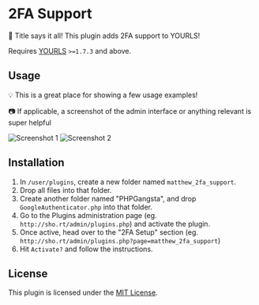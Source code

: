 # 2FA Support 
:rocket: Title says it all! This plugin adds 2FA support to YOURLS!

Requires [YOURLS](https://yourls.org) `>=1.7.3` and above.

## Usage

:bulb: This is a great place for showing a few usage examples!

:camera: If applicable, a screenshot of the admin interface or anything relevant is super helpful

![Screenshot 1](https://ghostcdn-s3.s3.us-east-1.amazonaws.com/screenshot01.png?response-content-disposition=inline&X-Amz-Security-Token=IQoJb3JpZ2luX2VjEDsaCXVzLWVhc3QtMSJHMEUCIHsgyS8HGcs0bRV9dsyzXyXYFzrgHgCoFRFzo8X23xROAiEAx8G7kiKbzysI4gnD3T4%2FCpi8p%2BrYkDe%2BB7fy%2Bq7tQlcq8QIIhP%2F%2F%2F%2F%2F%2F%2F%2F%2F%2FARAAGgw1ODE4MjI1MjQwODQiDLgde%2BS39SH9pNB%2BsyrFAgo1yevEo1kMfoAmP0J3qbOgg%2B3KhQgBTHyagBsOhRdURw8LwRsjOzrOABO3%2BfoyivlshVtbxdDVhlHbWMeo8f%2FTfSoq7RLaivCavVUab%2BrbPP%2B8mWzqhgqP1u5Y2LfWQZNqd9aEQrmP8oGutw70yyBqzC2Br4gy6NC3bkhO2sesDKem2lGIG%2BEhDcrMrTvdyckJugJL3pko%2BSyACNIrQ18rmWYuxm4uSX1%2FMjB7v2vowc80HTAO3MnqtNP0l%2Bg4kzJOi5iZ6nMm%2Fvdc8tm4h%2FlhfUXRMYtZ4raArlY85%2F3qJ0t8Cn82uCWy5QmsC3ofrOhp8flqNHO5SEKUa017BXgtLzP%2BCYZNb4PN4skkbYVtnW03QDEjIoZQKE2ZcxQ%2FN1VF2%2F%2BWBeHWCyrPzBRxLYWqLKgeUg1GB2FOPNmCLvDfs7YoNRkwn%2FLwlgY6swJFWxvOIsBrE1y4XxuThBHjn9HEU1Th4S83EhA2ukC7DmdgJHywPNPQdbdlYnr9ixEBIgBaBQMLDVNs5Nprj6PsraRW6UraS%2BnUn4UGIIvUhQWaZSjoNPpJLntvcQ%2BoPegmryIXblouPEsrJ4lUHdQLBWloBQ1G2C7vqRShYemtV4OyzUngPx03KHHiS3y74Skw1lY9Y8QxOSrGahuRi3vMFEXydzjpzKbVPyHDdlB5RF24k2Nii0jj%2F2ZNCM9Q2ZT1ukxz31uKnjEpR8Pz%2BCEuo5hKnf8gxMchEo8%2F4mrURowAMdD8KUfTA2SviCdQcC%2B5BQMvuaYvkolXsUQGBhXE6jMBDIlRrwXYMyJAfYC7MshAEZ408r%2F5V5I03shIQhPVWBNkaUqLtM99MsWlGSnNpJw8&X-Amz-Algorithm=AWS4-HMAC-SHA256&X-Amz-Date=20220724T023120Z&X-Amz-SignedHeaders=host&X-Amz-Expires=43200&X-Amz-Credential=ASIAYO52TFK2M4YK2AIQ%2F20220724%2Fus-east-1%2Fs3%2Faws4_request&X-Amz-Signature=cc63bdfda78415d2da1a5cd0664820795c43fa71ced677007366edbf65c7f429)
![Screenshot 2](https://ghostcdn-s3.s3.us-east-1.amazonaws.com/screenshot02.png?response-content-disposition=inline&X-Amz-Security-Token=IQoJb3JpZ2luX2VjEDsaCXVzLWVhc3QtMSJHMEUCIHsgyS8HGcs0bRV9dsyzXyXYFzrgHgCoFRFzo8X23xROAiEAx8G7kiKbzysI4gnD3T4%2FCpi8p%2BrYkDe%2BB7fy%2Bq7tQlcq8QIIhP%2F%2F%2F%2F%2F%2F%2F%2F%2F%2FARAAGgw1ODE4MjI1MjQwODQiDLgde%2BS39SH9pNB%2BsyrFAgo1yevEo1kMfoAmP0J3qbOgg%2B3KhQgBTHyagBsOhRdURw8LwRsjOzrOABO3%2BfoyivlshVtbxdDVhlHbWMeo8f%2FTfSoq7RLaivCavVUab%2BrbPP%2B8mWzqhgqP1u5Y2LfWQZNqd9aEQrmP8oGutw70yyBqzC2Br4gy6NC3bkhO2sesDKem2lGIG%2BEhDcrMrTvdyckJugJL3pko%2BSyACNIrQ18rmWYuxm4uSX1%2FMjB7v2vowc80HTAO3MnqtNP0l%2Bg4kzJOi5iZ6nMm%2Fvdc8tm4h%2FlhfUXRMYtZ4raArlY85%2F3qJ0t8Cn82uCWy5QmsC3ofrOhp8flqNHO5SEKUa017BXgtLzP%2BCYZNb4PN4skkbYVtnW03QDEjIoZQKE2ZcxQ%2FN1VF2%2F%2BWBeHWCyrPzBRxLYWqLKgeUg1GB2FOPNmCLvDfs7YoNRkwn%2FLwlgY6swJFWxvOIsBrE1y4XxuThBHjn9HEU1Th4S83EhA2ukC7DmdgJHywPNPQdbdlYnr9ixEBIgBaBQMLDVNs5Nprj6PsraRW6UraS%2BnUn4UGIIvUhQWaZSjoNPpJLntvcQ%2BoPegmryIXblouPEsrJ4lUHdQLBWloBQ1G2C7vqRShYemtV4OyzUngPx03KHHiS3y74Skw1lY9Y8QxOSrGahuRi3vMFEXydzjpzKbVPyHDdlB5RF24k2Nii0jj%2F2ZNCM9Q2ZT1ukxz31uKnjEpR8Pz%2BCEuo5hKnf8gxMchEo8%2F4mrURowAMdD8KUfTA2SviCdQcC%2B5BQMvuaYvkolXsUQGBhXE6jMBDIlRrwXYMyJAfYC7MshAEZ408r%2F5V5I03shIQhPVWBNkaUqLtM99MsWlGSnNpJw8&X-Amz-Algorithm=AWS4-HMAC-SHA256&X-Amz-Date=20220724T023230Z&X-Amz-SignedHeaders=host&X-Amz-Expires=43200&X-Amz-Credential=ASIAYO52TFK2M4YK2AIQ%2F20220724%2Fus-east-1%2Fs3%2Faws4_request&X-Amz-Signature=0c8d7fa5041174ed2f9ce5fe7156913b27040ba142600c73a2cfda5bd9a141b8)

## Installation

1. In `/user/plugins`, create a new folder named `matthew_2fa_support`.
2. Drop all files into that folder.
3. Create another folder named "PHPGangsta", and drop `GoogleAuthenticator.php` into that folder.
4. Go to the Plugins administration page (eg. `http://sho.rt/admin/plugins.php`) and activate the plugin.
5. Once active, head over to the "2FA Setup" section (eg. `http://sho.rt/admin/plugins.php?page=matthew_2fa_support`)
6. Hit `Activate?` and follow the instructions.

[]()

## License

This plugin is licensed under the [MIT License](LICENSE).
